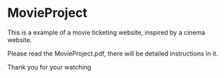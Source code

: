# MovieProject
 
This is a example of a movie ticketing website, inspired by a cinema website.<br>

Please read the MovieProject.pdf, there will be detailed instructions in it.<br>

Thank you for your watching
